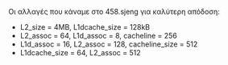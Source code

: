 Οι αλλαγές που κάναμε στο 458.sjeng για καλύτερη απόδοση:
* L2_size = 4MB, L1dcache_size = 128kB
* L2_assoc = 64, L1d_assoc = 8, cacheline = 256
* L1d_assoc = 16, L2_assoc = 128, cacheline_size = 512
* L1dcache_size = 64, L2_assoc = 512
